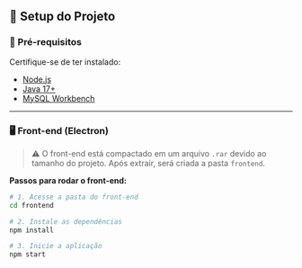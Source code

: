 ## 🚀 Setup do Projeto

### 🔧 Pré-requisitos

Certifique-se de ter instalado:

- [Node.js](https://nodejs.org/)
- [Java 17+](https://www.oracle.com/java/technologies/javase/jdk17-archive-downloads.html)
- [MySQL Workbench](https://www.mysql.com/products/workbench/)

---

### 🖥️ Front-end (Electron)

> ⚠️ O front-end está compactado em um arquivo `.rar` devido ao tamanho do projeto. Após extrair, será criada a pasta `frontend`.

**Passos para rodar o front-end:**

```bash
# 1. Acesse a pasta do front-end
cd frontend

# 2. Instale as dependências
npm install

# 3. Inicie a aplicação
npm start

